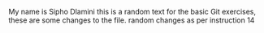 My name is Sipho Dlamini this is a random text for the basic Git exercises, 
these are some changes to the file. random changes as per instruction 14

